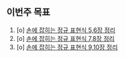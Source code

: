 ## 이번주 목표
1. [o] [손에 잡히는 정규 표현식 5,6장 정리](https://blog.naver.com/jh20s/222176241859)
2. [o] [손에 잡히는 정규 표현식 7,8장 정리](https://blog.naver.com/jh20s/222180276113)
3. [o] [손에 잡히는 정규 표현식 9,10장 정리](https://blog.naver.com/jh20s/222180317766)